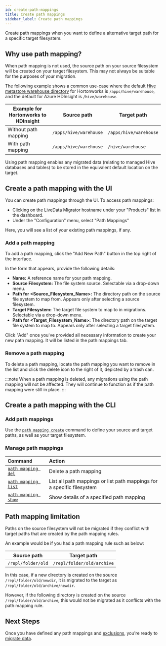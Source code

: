 ```yaml
---
id: create-path-mappings
title: Create path mappings
sidebar_label: Create path mappings
---
```


Create path mappings when you want to define a alternative target path for a specific target filesystem.

## Why use path mapping?

When path mapping is not used, the source path on your source filesystem will be created on your target filesystem. This may not always be suitable for the purposes of your migration.

The following example shows a common use-case where the default [Hive metastore warehouse directory](https://cwiki.apache.org/confluence/display/Hive/Configuration+Properties#ConfigurationProperties-hive.metastore.warehouse.dir) for Hortonworks is `/apps/hive/warehouse`, and the default for Azure HDInsight is `/hive/warehouse`.

| Example for Hortonworks to HDInsight | Source path | Target path |
|---|---|---|
| Without path mapping | `/apps/hive/warehouse` | `/apps/hive/warehouse` |
| With path mapping | `/apps/hive/warehouse` | `/hive/warehouse` |

Using path mapping enables any migrated data (relating to managed Hive databases and tables) to be stored in the equivalent default location on the target.

## Create a path mapping with the UI

You can create path mappings through the UI. To access path mappings:

* Clicking on the LiveData Migrator hostname under your "Products" list in the dashboard.
* Under the "Configuration" menu, select "Path Mappings"

Here, you will see a list of your existing path mappings, if any.

### Add a path mapping

To add a path mapping, click the "Add New Path" button in the top right of the interface.

In the form that appears, provide the following details:

* **Name:** A reference name for your path mapping.
* **Source Filesystem:** The file system source. Selectable via a drop-down menu.
* **Path for <Source_Filesystem_Name>:** The directory path on the source file system to map from. Appears only after selecting a source filesystem.
* **Target Filesystem:** The target file system to map to in migrations. Selectable via a drop-down menu.
* **Path for <Target_Filesystem_Name>:** The directory path on the target file system to map to. Appears only after selecting a target filesystem.

Click "Add" once you've provided all necessary information to create your new path mapping. It will be listed in the path mappings tab.

### Remove a path mapping

To delete a path mapping, locate the path mapping you want to remove in the list and click the delete icon to the right of it, depicted by a trash can.

:::note
When a path mapping is deleted, any migrations using the path mapping will not be affected. They will continue to function as if the path mapping were still in place.
:::

## Create a path mapping with the CLI

### Add path mappings

Use the [`path mapping create`](./command-reference.md#path-mapping-create) command to define your source and target paths, as well as your target filesystem.

### Manage path mappings

| Command | Action |
|:---|:---|
| [`path mapping del`](./command-reference.md#path-mapping-del) | Delete a path mapping |
| [`path mapping list`](./command-reference.md#path-mapping-list) | List all path mappings or list path mappings for a specific filesystem |
| [`path mapping show`](./command-reference.md#path-mapping-show) | Show details of a specified path mapping |

## Path mapping limitation

Paths on the source filesystem will not be migrated if they conflict with target paths that are created by the path mapping rules.

An example would be if you had a path mapping rule such as below:

| Source path | Target path |
|---|---|
| `/repl/folder/old` | `/repl/folder/old/archive` |

In this case, if a new directory is created on the source `/repl/folder/old/newdir`, it is migrated to the target as `/repl/folder/old/archive/newdir`.

However, if the following directory is created on the source `/repl/folder/old/archive`, this would not be migrated as it conflicts with the path mapping rule.

## Next Steps

Once you have defined any path mappings and [exclusions](./configure-exclusions.md), you're ready to [migrate data](./create-migration.md).

